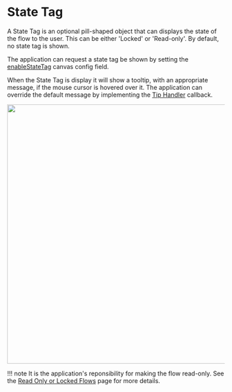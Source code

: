 # State Tag

A State Tag is an optional pill-shaped object that can displays the state of the flow to the user. This can be either 'Locked' or 'Read-only'. By default, no state tag is shown.

The application can request a state tag be shown by setting the [enableStateTag](03.02.01-canvas-config.md/#enablestatetag) canvas config field.

When the State Tag is display it will show a tooltip, with an appropriate message, if the mouse cursor is hovered over it. The application can override the default message by implementing the [Tip Handler](03.03.06-tip-handler.md) callback.

<img src="../assets/cc-state-tag.png" width="600" />

!!! note
    It is the application's reponsibility for making the flow read-only. See the [Read Only or Locked Flows](03.09-read-only-or-locked-flows.md) page for more details.



